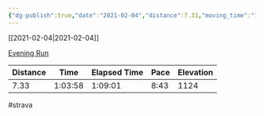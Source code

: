 ```yaml
---
{"dg-publish":true,"date":"2021-02-04","distance":7.33,"moving_time":"1:03:58","elapsed_time":"1:09:01","pace":"8:43","total_elevation_gain":1124,"url":"https://www.strava.com/activities/4736597066","permalink":"/01-personal/strava/2021-02-04-evening-run/","dgPassFrontmatter":true}
---
```



[[2021-02-04\|2021-02-04]]

[Evening Run](https://www.strava.com/activities/4736597066)

| Distance | Time    | Elapsed Time | Pace | Elevation |
| -------- | ------- | ------------ | ---- | --------- |
| 7.33     | 1:03:58 | 1:09:01      | 8:43 | 1124      |




#strava
